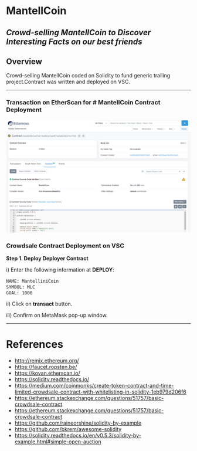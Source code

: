 # MantellCoin
## _Crowd-selling MantellCoin to Discover Interesting Facts on our best friends_

## **Overview**
Crowd-selling MantellCoin coded on Solidity to fund generic trailing project.Contract was written and deployed on VSC. 

---
### **Transaction on EtherScan for # MantellCoin Contract Deployment**
![Transaction of MantellCoin](images/contract_deployed_verif.png)

### **Crowdsale Contract Deployment on VSC**

**Step 1. Deploy  Deployer Contract**

i) Enter the following information at **DEPLOY**:
```
NAME: MantelliniCoin
SYMBOL: MLC
GOAL: 1000
```
ii) Click on **transact** button. 


iii) Confirm on MetaMask pop-up window.

---

# References
* http://remix.ethereum.org/
* https://faucet.ropsten.be/
* https://kovan.etherscan.io/
* https://solidity.readthedocs.io/
* https://medium.com/coinmonks/create-token-contract-and-time-limited-crowdsale-contract-with-whitelisting-in-solidity-1eb979d206f6
* https://ethereum.stackexchange.com/questions/51757/basic-crowdsale-contract
* https://ethereum.stackexchange.com/questions/51757/basic-crowdsale-contract
* https://github.com/raineorshine/solidity-by-example
* https://github.com/bkrem/awesome-solidity
* https://solidity.readthedocs.io/en/v0.5.3/solidity-by-example.html#simple-open-auction
